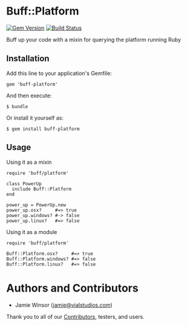 # Buff::Platform
[![Gem Version](https://badge.fury.io/rb/buff-platform.png)](http://badge.fury.io/rb/buff-platform)
[![Build Status](https://travis-ci.org/RiotGames/buff-platform.png?branch=master)](https://travis-ci.org/RiotGames/buff-platform)

Buff up your code with a mixin for querying the platform running Ruby

## Installation

Add this line to your application's Gemfile:

    gem 'buff-platform'

And then execute:

    $ bundle

Or install it yourself as:

    $ gem install buff-platform

## Usage

Using it as a mixin

    require 'buff/platform'

    class PowerUp
      include Buff::Platform
    end

    power_up = PowerUp.new
    power_up.osx?     #=> true
    power_up.windows? #-> false
    power_up.linux?   #=> false

Using it as a module

    require 'buff/platform'

    Buff::Platform.osx?     #=> true
    Buff::Platform.windows? #=> false
    Buff::Platform.linux?   #=> false

# Authors and Contributors

* Jamie Winsor (<jamie@vialstudios.com>)

Thank you to all of our [Contributors](https://github.com/RiotGames/buff-platform/graphs/contributors), testers, and users.
